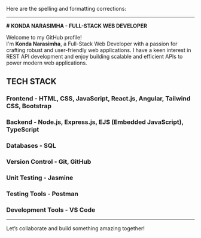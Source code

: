 Here are the spelling and formatting corrections:

---

**# KONDA NARASIMHA - FULL-STACK WEB DEVELOPER**

Welcome to my GitHub profile!  
I'm **Konda Narasimha**, a Full-Stack Web Developer with a passion for crafting robust and user-friendly web applications. I have a keen interest in REST API development and enjoy building scalable and efficient APIs to power modern web applications.

## TECH STACK
### Frontend - HTML, CSS, JavaScript, React.js, Angular, Tailwind CSS, Bootstrap
### Backend - Node.js, Express.js, EJS (Embedded JavaScript), TypeScript 
### Databases - SQL
### Version Control - Git, GitHub
### Unit Testing - Jasmine
### Testing Tools - Postman
### Development Tools - VS Code

---

Let’s collaborate and build something amazing together!
